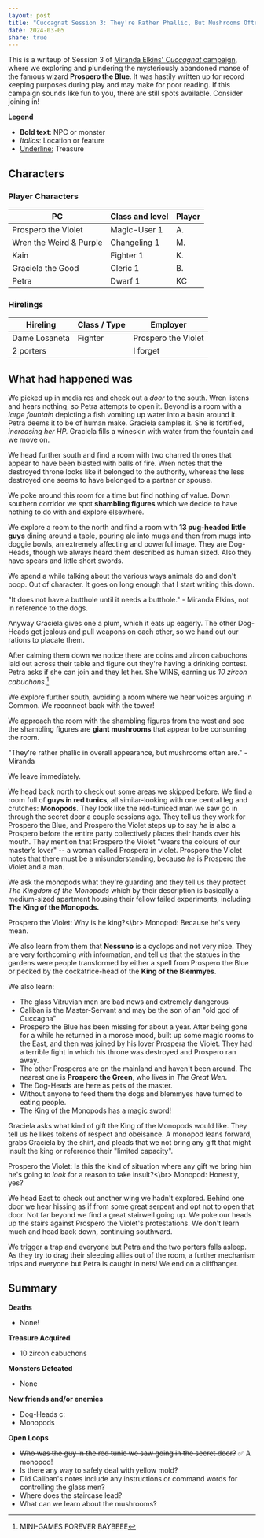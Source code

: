 ```yaml
---
layout: post
title: "Cuccagnat Session 3: They're Rather Phallic, But Mushrooms Often Are"
date: 2024-03-05
share: true
---
```

This is a writeup of Session 3 of [Miranda Elkins' *Cuccagnat* campaign](https://startplaying.games/adventure/clsl2qs3l00hj0bkzhmaha98u), where we exploring and plundering the mysteriously abandoned manse of the famous wizard **Prospero the Blue**. It was hastily written up for record keeping purposes during play and may make for poor reading. If this campaign sounds like fun to you, there are still spots available. Consider joining in!

**Legend**
- **Bold text**: NPC or monster
- *Italics*: Location or feature
- <u>Underline:</u> Treasure

## Characters
### Player Characters

|PC|Class and level|Player|
|---|---|---|
|Prospero the Violet|Magic-User 1|A.|
|Wren the Weird & Purple|Changeling 1|M.|
|Kain|Fighter 1|K.|
|Graciela the Good|Cleric 1|B.|
|Petra|Dwarf 1|KC|

### Hirelings

| Hireling | Class / Type | Employer |
| ---- | ---- | ---- |
| Dame Losaneta | Fighter | Prospero the Violet |
| 2 porters |  | I forget |

## What had happened was
We picked up in media res and check out a *door* to the south. Wren listens and hears nothing, so Petra attempts to open it. Beyond is a room with a *large fountain* depicting a fish vomiting up water into a basin around it. Petra deems it to be of human make. Graciela samples it. She is fortified, *increasing her HP.* Graciela fills a wineskin with water from the fountain and we move on.

We head further south and find a room with two charred thrones that appear to have been blasted with balls of fire. Wren notes that the destroyed throne looks like it belonged to the authority, whereas the less destroyed one seems to have belonged to a partner or spouse.

We poke around this room for a time but find nothing of value. Down southern corridor we spot **shambling figures** which we decide to have nothing to do with and explore elsewhere. 

We explore a room to the north and find a room with **13 pug-headed little guys** dining around a table, pouring ale into mugs and then from mugs into doggie bowls, an extremely affecting and powerful image. They are Dog-Heads, though we always heard them described as human sized. Also they have spears and little short swords. 

We spend a while talking about the various ways animals do and don't poop. Out of character. It goes on long enough that I start writing this down.

"It does not have a butthole until it needs a butthole." - Miranda Elkins, not in reference to the dogs.

Anyway Graciela gives one a plum, which it eats up eagerly. The other Dog-Heads get jealous and pull weapons on each other, so we hand out our rations to placate them.

After calming them down we notice there are coins and zircon cabuchons laid out across their table and figure out they're having a drinking contest. Petra asks if she can join and they let her. She WINS, earning us *10 zircon cabuchons*.[^1]

We explore further south, avoiding a room where we hear voices arguing in Common. We reconnect back with the tower!

We approach the room with the shambling figures from the west and see the shambling figures are **giant mushrooms** that appear to be consuming the room.

"They're rather phallic in overall appearance, but mushrooms often are." - Miranda

We leave immediately.

We head back north to check out some areas we skipped before. We find a room full of **guys in red tunics**, all similar-looking with one central leg and crutches: **Monopods**. They look like the red-tuniced man we saw go in through the secret door a couple sessions ago. They tell us they work for Prospero the Blue, and Prospero the Violet steps up to say *he* is also a Prospero before the entire party collectively places their hands over his mouth. They mention that Prospero the Violet "wears the colours of our master’s lover" -- a woman called Prospera in violet. Prospero the Violet notes that there must be a misunderstanding, because *he* is Prospero the Violet and a man.

We ask the monopods what they're guarding and they tell us they protect *The Kingdom of the Monopods* which by their description is basically a medium-sized apartment housing their fellow failed experiments, including **The King of the Monopods.**

Prospero the Violet: Why is he king?<\br>
Monopod: Because he's very mean.

We also learn from them that **Nessuno** is a cyclops and not very nice. They are very forthcoming with information, and tell us that the statues in the gardens were people transformed by either a spell from Prospero the Blue or pecked by the cockatrice-head of the **King of the Blemmyes**.

We also learn:
- The glass Vitruvian men are bad news and extremely dangerous
- Caliban is the Master-Servant and may be the son of an "old god of Cuccagna"
- Prospero the Blue has been missing for about a year. After being gone for a while he returned in a morose mood, built up some magic rooms to the East, and then was joined by his lover Prospera the Violet. They had a terrible fight in which his throne was destroyed and Prospero ran away.
- The other Prosperos are on the mainland and haven't been around. The nearest one is **Prospero the Green**, who lives in *The Great Wen*.
- The Dog-Heads are here as pets of the master. 
- Without anyone to feed them the dogs and blemmyes have turned to eating people.
- The King of the Monopods has a <u>magic sword</u>!

Graciela asks what kind of gift the King of the Monopods would like. They tell us he likes tokens of respect and obeisance. A monopod leans forward, grabs Graciela by the shirt, and pleads that we not bring any gift that might insult the king or reference their "limited capacity".

Prospero the Violet: Is this the kind of situation where any gift we bring him he's going to *look* for a reason to take insult?<\br>
Monopod: Honestly, yes?

We head East to check out another wing we hadn't explored. Behind one door we hear hissing as if from some great serpent and opt not to open that door. Not far beyond we find a great stairwell going up. We poke our heads up the stairs against Prospero the Violet's protestations. We don't learn much and head back down, continuing southward.

We trigger a trap and everyone but Petra and the two porters falls asleep. As they try to drag their sleeping allies out of the room, a further mechanism trips and everyone but Petra is caught in nets! We end on a cliffhanger. 
## Summary
**Deaths**
- None!

**Treasure Acquired**
- 10 zircon cabuchons

**Monsters Defeated**
- None

**New friends and/or enemies**
- Dog-Heads c:
- Monopods

**Open Loops**
- ~~Who was the guy in the red tunic we saw going in the secret door?~~ ✅ A monopod!
- Is there any way to safely deal with yellow mold?
- Did Caliban's notes include any instructions or command words for controlling the glass men?
- Where does the staircase lead?
- What can we learn about the mushrooms?

[^1]: MINI-GAMES FOREVER BAYBEEE